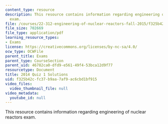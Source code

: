 ```yaml
---
content_type: resource
description: This resource contains information regarding engineering of nuclear reactors
  exam.
file: /courses/22-312-engineering-of-nuclear-reactors-fall-2015/f325b42cfc37b9aa7af9ac6cbd1bf915_MIT22_312F15_quiz1_2014Sol.pdf
file_size: 702669
file_type: application/pdf
learning_resource_types:
- Exams
license: https://creativecommons.org/licenses/by-nc-sa/4.0/
ocw_type: OCWFile
parent_title: Exams
parent_type: CourseSection
parent_uid: 46782ca0-dfd9-e561-49f4-53bca12d9f77
resourcetype: Document
title: 2014 Quiz 1 Solutions
uid: f325b42c-fc37-b9aa-7af9-ac6cbd1bf915
video_files:
  video_thumbnail_file: null
video_metadata:
  youtube_id: null
---
```

This resource contains information regarding engineering of nuclear reactors exam.